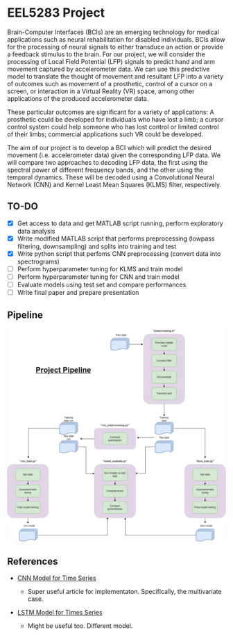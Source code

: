 # EEL5283 Project

Brain-Computer Interfaces (BCIs) are an emerging technology for medical applications such as neural rehabilitation for disabled individuals. BCIs allow for the processing of neural signals to either transduce an action or provide a feedback stimulus to the brain. For our project, we will consider the processing of Local Field Potential (LFP) signals to predict hand and arm movement captured by accelerometer data. We can use this predictive model to translate the thought of movement and resultant LFP into a variety of outcomes such as movement of a prosthetic, control of a cursor on a screen, or interaction in a Virtual Reality (VR) space, among other applications of the produced accelerometer data.

These particular outcomes are significant for a variety of applications: A prosthetic could be developed for individuals who have lost a limb; a cursor control system could help someone who has lost control or limited control of their limbs; commercial applications such VR could be developed.

The aim of our project is to develop a BCI which will predict the desired movement (i.e. accelerometer data) given the corresponding LFP data. We will compare two approaches to decoding LFP data, the first using the spectral power of different frequency bands, and the other using the temporal dynamics. These will be decoded using a Convolutional Neural Network (CNN) and Kernel Least Mean Squares (KLMS) filter, respectively.

## TO-DO

- [x] Get access to data and get MATLAB script running, perform exploratory data analysis
- [x] Write modified MATLAB script that performs preprocessing (lowpass filtering, downsampling) and splits into training and test
- [x] Write python script that perfoms CNN preprocessing (convert data into spectrograms)
- [ ] Perform hyperparameter tuning for KLMS and train model
- [ ] Perform hyperparameter tuning for CNN and train model
- [ ] Evaluate models using test set and compare performances
- [ ] Write final paper and prepare presentation

## Pipeline

![pipeline](/images/project_pipeline.jpg?raw=true)

## References

- [CNN Model for Time Series](https://machinelearningmastery.com/how-to-develop-convolutional-neural-network-models-for-time-series-forecasting/)

    - Super useful article for implementaton. Specifically, the multivariate case.

- [LSTM Model for Times Series](https://machinelearningmastery.com/multivariate-time-series-forecasting-lstms-keras/)

    - Might be useful too. Different model.